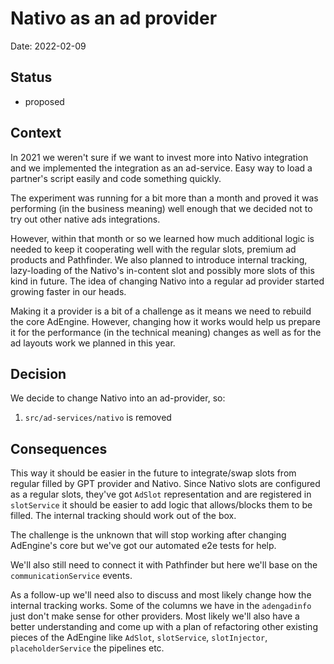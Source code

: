 # Nativo as an ad provider

Date: 2022-02-09

## Status

- proposed

## Context

In 2021 we weren't sure if we want to invest more into Nativo integration and we implemented the integration as an ad-service. Easy way to load a partner's script easily and code something quickly.

The experiment was running for a bit more than a month and proved it was performing (in the business meaning) well enough that we decided not to try out other native ads integrations.

However, within that month or so we learned how much additional logic is needed to keep it cooperating well with the regular slots, premium ad products and Pathfinder. We also planned to introduce internal tracking, lazy-loading of the Nativo's in-content slot and possibly more slots of this kind in future. The idea of changing Nativo into a regular ad provider started growing faster in our heads.  

Making it a provider is a bit of a challenge as it means we need to rebuild the core AdEngine. However, changing how it works would help us prepare it for the performance (in the technical meaning) changes as well as for the ad layouts work we planned in this year.  

## Decision

We decide to change Nativo into an ad-provider, so:

1. `src/ad-services/nativo` is removed  

## Consequences

This way it should be easier in the future to integrate/swap slots from regular filled by GPT provider and Nativo. Since Nativo slots are configured as a regular slots, they've got `AdSlot` representation and are registered in `slotService` it should be easier to add logic that allows/blocks them to be filled. The internal tracking should work out of the box.

The challenge is the unknown that will stop working after changing AdEngine's core but we've got our automated e2e tests for help.

We'll also still need to connect it with Pathfinder but here we'll base on the `communicationService` events.

As a follow-up we'll need also to discuss and most likely change how the internal tracking works. Some of the columns we have in the `adengadinfo` just don't make sense for other providers. Most likely we'll also have a better understanding and come up with a plan of refactoring other existing pieces of the AdEngine like `AdSlot`, `slotService`, `slotInjector`, `placeholderService` the pipelines etc.
